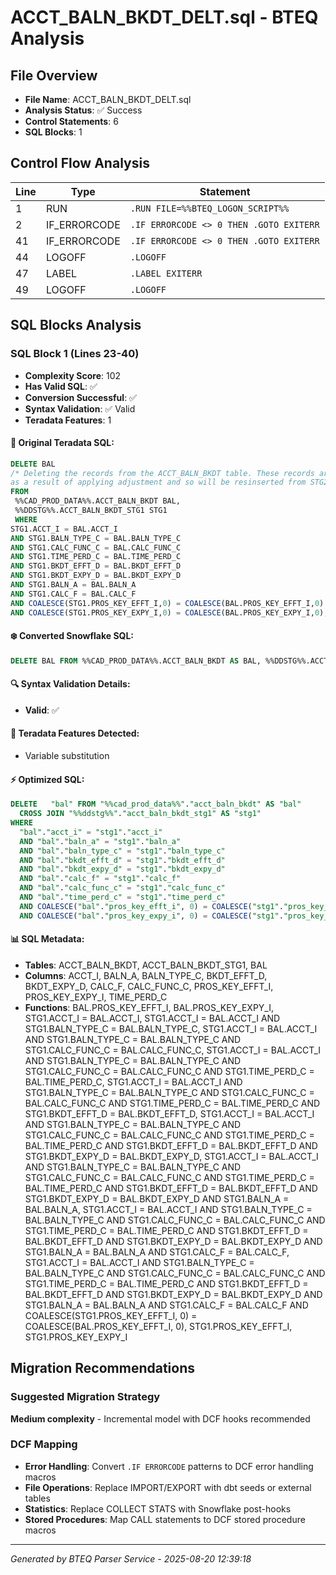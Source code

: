 # ACCT_BALN_BKDT_DELT.sql - BTEQ Analysis

## File Overview
- **File Name**: ACCT_BALN_BKDT_DELT.sql
- **Analysis Status**: ✅ Success
- **Control Statements**: 6
- **SQL Blocks**: 1

## Control Flow Analysis

| Line | Type | Statement |
|------|------|-----------|
| 1 | RUN | `.RUN FILE=%%BTEQ_LOGON_SCRIPT%%` |
| 2 | IF_ERRORCODE | `.IF ERRORCODE <> 0 THEN .GOTO EXITERR` |
| 41 | IF_ERRORCODE | `.IF ERRORCODE <> 0 THEN .GOTO EXITERR` |
| 44 | LOGOFF | `.LOGOFF` |
| 47 | LABEL | `.LABEL EXITERR` |
| 49 | LOGOFF | `.LOGOFF` |

## SQL Blocks Analysis

### SQL Block 1 (Lines 23-40)
- **Complexity Score**: 102
- **Has Valid SQL**: ✅
- **Conversion Successful**: ✅
- **Syntax Validation**: ✅ Valid
- **Teradata Features**: 1

#### 📝 Original Teradata SQL:
```sql
DELETE BAL
/* Deleting the records from the ACCT_BALN_BKDT table. These records are modified 
as a result of applying adjustment and so will be resinserted from STG2 at next step*/
FROM
 %%CAD_PROD_DATA%%.ACCT_BALN_BKDT BAL,
 %%DDSTG%%.ACCT_BALN_BKDT_STG1 STG1
 WHERE 
STG1.ACCT_I = BAL.ACCT_I    
AND STG1.BALN_TYPE_C = BAL.BALN_TYPE_C                    
AND STG1.CALC_FUNC_C = BAL.CALC_FUNC_C                   
AND STG1.TIME_PERD_C = BAL.TIME_PERD_C                   
AND STG1.BKDT_EFFT_D = BAL.BKDT_EFFT_D                        
AND STG1.BKDT_EXPY_D = BAL.BKDT_EXPY_D                        
AND STG1.BALN_A = BAL.BALN_A                        
AND STG1.CALC_F = BAL.CALC_F                        
AND COALESCE(STG1.PROS_KEY_EFFT_I,0) = COALESCE(BAL.PROS_KEY_EFFT_I,0)
AND COALESCE(STG1.PROS_KEY_EXPY_I,0) = COALESCE(BAL.PROS_KEY_EXPY_I,0);
```

#### ❄️ Converted Snowflake SQL:
```sql
DELETE BAL FROM %%CAD_PROD_DATA%%.ACCT_BALN_BKDT AS BAL, %%DDSTG%%.ACCT_BALN_BKDT_STG1 AS STG1 WHERE STG1.ACCT_I = BAL.ACCT_I AND STG1.BALN_TYPE_C = BAL.BALN_TYPE_C AND STG1.CALC_FUNC_C = BAL.CALC_FUNC_C AND STG1.TIME_PERD_C = BAL.TIME_PERD_C AND STG1.BKDT_EFFT_D = BAL.BKDT_EFFT_D AND STG1.BKDT_EXPY_D = BAL.BKDT_EXPY_D AND STG1.BALN_A = BAL.BALN_A AND STG1.CALC_F = BAL.CALC_F AND COALESCE(STG1.PROS_KEY_EFFT_I, 0) = COALESCE(BAL.PROS_KEY_EFFT_I, 0) AND COALESCE(STG1.PROS_KEY_EXPY_I, 0) = COALESCE(BAL.PROS_KEY_EXPY_I, 0)
```

#### 🔍 Syntax Validation Details:
- **Valid**: ✅

#### 🎯 Teradata Features Detected:
- Variable substitution

#### ⚡ Optimized SQL:
```sql
DELETE   "bal" FROM "%%cad_prod_data%%"."acct_baln_bkdt" AS "bal"
  CROSS JOIN "%%ddstg%%"."acct_baln_bkdt_stg1" AS "stg1"
WHERE
  "bal"."acct_i" = "stg1"."acct_i"
  AND "bal"."baln_a" = "stg1"."baln_a"
  AND "bal"."baln_type_c" = "stg1"."baln_type_c"
  AND "bal"."bkdt_efft_d" = "stg1"."bkdt_efft_d"
  AND "bal"."bkdt_expy_d" = "stg1"."bkdt_expy_d"
  AND "bal"."calc_f" = "stg1"."calc_f"
  AND "bal"."calc_func_c" = "stg1"."calc_func_c"
  AND "bal"."time_perd_c" = "stg1"."time_perd_c"
  AND COALESCE("bal"."pros_key_efft_i", 0) = COALESCE("stg1"."pros_key_efft_i", 0)
  AND COALESCE("bal"."pros_key_expy_i", 0) = COALESCE("stg1"."pros_key_expy_i", 0)
```

#### 📊 SQL Metadata:
- **Tables**: ACCT_BALN_BKDT, ACCT_BALN_BKDT_STG1, BAL
- **Columns**: ACCT_I, BALN_A, BALN_TYPE_C, BKDT_EFFT_D, BKDT_EXPY_D, CALC_F, CALC_FUNC_C, PROS_KEY_EFFT_I, PROS_KEY_EXPY_I, TIME_PERD_C
- **Functions**: BAL.PROS_KEY_EFFT_I, BAL.PROS_KEY_EXPY_I, STG1.ACCT_I = BAL.ACCT_I, STG1.ACCT_I = BAL.ACCT_I AND STG1.BALN_TYPE_C = BAL.BALN_TYPE_C, STG1.ACCT_I = BAL.ACCT_I AND STG1.BALN_TYPE_C = BAL.BALN_TYPE_C AND STG1.CALC_FUNC_C = BAL.CALC_FUNC_C, STG1.ACCT_I = BAL.ACCT_I AND STG1.BALN_TYPE_C = BAL.BALN_TYPE_C AND STG1.CALC_FUNC_C = BAL.CALC_FUNC_C AND STG1.TIME_PERD_C = BAL.TIME_PERD_C, STG1.ACCT_I = BAL.ACCT_I AND STG1.BALN_TYPE_C = BAL.BALN_TYPE_C AND STG1.CALC_FUNC_C = BAL.CALC_FUNC_C AND STG1.TIME_PERD_C = BAL.TIME_PERD_C AND STG1.BKDT_EFFT_D = BAL.BKDT_EFFT_D, STG1.ACCT_I = BAL.ACCT_I AND STG1.BALN_TYPE_C = BAL.BALN_TYPE_C AND STG1.CALC_FUNC_C = BAL.CALC_FUNC_C AND STG1.TIME_PERD_C = BAL.TIME_PERD_C AND STG1.BKDT_EFFT_D = BAL.BKDT_EFFT_D AND STG1.BKDT_EXPY_D = BAL.BKDT_EXPY_D, STG1.ACCT_I = BAL.ACCT_I AND STG1.BALN_TYPE_C = BAL.BALN_TYPE_C AND STG1.CALC_FUNC_C = BAL.CALC_FUNC_C AND STG1.TIME_PERD_C = BAL.TIME_PERD_C AND STG1.BKDT_EFFT_D = BAL.BKDT_EFFT_D AND STG1.BKDT_EXPY_D = BAL.BKDT_EXPY_D AND STG1.BALN_A = BAL.BALN_A, STG1.ACCT_I = BAL.ACCT_I AND STG1.BALN_TYPE_C = BAL.BALN_TYPE_C AND STG1.CALC_FUNC_C = BAL.CALC_FUNC_C AND STG1.TIME_PERD_C = BAL.TIME_PERD_C AND STG1.BKDT_EFFT_D = BAL.BKDT_EFFT_D AND STG1.BKDT_EXPY_D = BAL.BKDT_EXPY_D AND STG1.BALN_A = BAL.BALN_A AND STG1.CALC_F = BAL.CALC_F, STG1.ACCT_I = BAL.ACCT_I AND STG1.BALN_TYPE_C = BAL.BALN_TYPE_C AND STG1.CALC_FUNC_C = BAL.CALC_FUNC_C AND STG1.TIME_PERD_C = BAL.TIME_PERD_C AND STG1.BKDT_EFFT_D = BAL.BKDT_EFFT_D AND STG1.BKDT_EXPY_D = BAL.BKDT_EXPY_D AND STG1.BALN_A = BAL.BALN_A AND STG1.CALC_F = BAL.CALC_F AND COALESCE(STG1.PROS_KEY_EFFT_I, 0) = COALESCE(BAL.PROS_KEY_EFFT_I, 0), STG1.PROS_KEY_EFFT_I, STG1.PROS_KEY_EXPY_I

## Migration Recommendations

### Suggested Migration Strategy
**Medium complexity** - Incremental model with DCF hooks recommended

### DCF Mapping
- **Error Handling**: Convert `.IF ERRORCODE` patterns to DCF error handling macros
- **File Operations**: Replace IMPORT/EXPORT with dbt seeds or external tables
- **Statistics**: Replace COLLECT STATS with Snowflake post-hooks
- **Stored Procedures**: Map CALL statements to DCF stored procedure macros

---

*Generated by BTEQ Parser Service - 2025-08-20 12:39:18*

